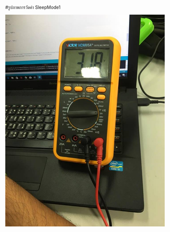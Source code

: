 #รูปภาพการวัดค่า SleepMode1

![alt text](https://github.com/Tigerkittipop/Modifyproject/blob/master/Sleep%20Mode1.jpg)
